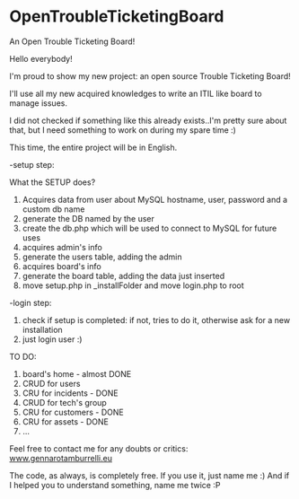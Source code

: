 # OpenTroubleTicketingBoard
An Open Trouble Ticketing Board!

Hello everybody!

I'm proud to show my new project: an open source Trouble Ticketing Board!

I'll use all my new acquired knowledges to write an ITIL like board to manage issues. 

I did not checked if something like this already exists..I'm pretty sure about that, 
but I need something to work on during my spare time :)

This time, the entire project will be in English.

-setup step:

What the SETUP does?

1) Acquires data from user about MySQL hostname, user, password and a custom db name
2) generate the DB named by the user
3) create the db.php which will be used to connect to MySQL for future uses
4) acquires admin's info
5) generate the users table, adding the admin
6) acquires board's info 
7) generate the board table, adding the data just inserted
8) move setup.php in _installFolder and move login.php to root

-login step:
1) check if setup is completed: if not, tries to do it, otherwise ask for a new installation
2) just login user :)


TO DO:
1) board's home    - almost DONE
2) CRUD for users 
3) CRU for incidents - DONE
4) CRUD for tech's group
5) CRU for customers - DONE
6) CRU for assets - DONE
7) ...

Feel free to contact me for any doubts or critics: www.gennarotamburrelli.eu

The code, as always, is completely free. If you use it, just name me :)
And if I helped you to understand something, name me twice :P


